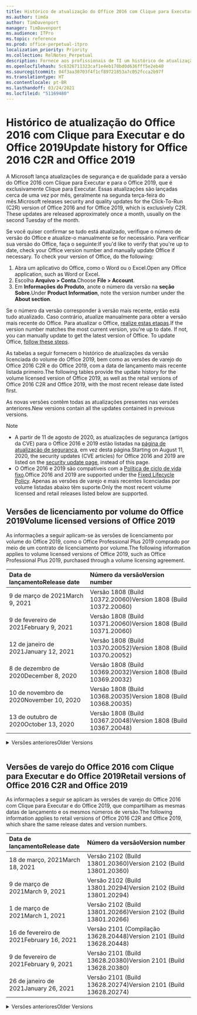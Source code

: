 ```yaml
---
title: Histórico de atualização do Office 2016 com Clique para Executar e do Office 2019
ms.author: timda
author: TimDavenport
manager: TimDavenport
ms.audience: ITPro
ms.topic: reference
ms.prod: office-perpetual-itpro
localization_priority: Priority
ms.collection: RelNotes_Perpetual
description: Fornece aos profissionais de TI um histórico de atualização para versões perpétuas do Office 2016 e 2019 com Clique para Executar
ms.openlocfilehash: 5c6326711323caf1e4eb170bd0d636fff5e2eb40
ms.sourcegitcommit: 04f3aa30703f4f1cf89721853a7c052fcca2b97f
ms.translationtype: HT
ms.contentlocale: pt-BR
ms.lasthandoff: 03/24/2021
ms.locfileid: "51169480"
---
```

# <a name="update-history-for-office-2016-c2r-and-office-2019"></a><span data-ttu-id="e5814-103">Histórico de atualização do Office 2016 com Clique para Executar e do Office 2019</span><span class="sxs-lookup"><span data-stu-id="e5814-103">Update history for Office 2016 C2R and Office 2019</span></span>

<span data-ttu-id="e5814-p101">A Microsoft lança atualizações de segurança e de qualidade para a versão do Office 2016 com Clique para Executar e para o Office 2019, que é exclusivamente Clique para Executar. Essas atualizações são lançadas cerca de uma vez por mês, geralmente na segunda terça-feira do mês.</span><span class="sxs-lookup"><span data-stu-id="e5814-p101">Microsoft releases security and quality updates for the Click-To-Run (C2R) version of Office 2016 and for Office 2019, which is exclusively C2R. These updates are released approximately once a month, usually on the second Tuesday of the month.</span></span>

<span data-ttu-id="e5814-p102">Se você quiser confirmar se tudo está atualizado, verifique o número de versão do Office e atualize-o manualmente se for necessário. Para verificar sua versão do Office, faça o seguinte:</span><span class="sxs-lookup"><span data-stu-id="e5814-p102">If you'd like to verify that you're up to date, check your Office version number and manually update Office if necessary. To check your version of Office, do the following:</span></span>

  1.    <span data-ttu-id="e5814-108">Abra um aplicativo do Office, como o Word ou o Excel.</span><span class="sxs-lookup"><span data-stu-id="e5814-108">Open any Office application, such as Word or Excel.</span></span>
  2.    <span data-ttu-id="e5814-109">Escolha **Arquivo > Conta**.</span><span class="sxs-lookup"><span data-stu-id="e5814-109">Choose **File > Account**.</span></span>
  3.    <span data-ttu-id="e5814-110">Em **Informações do Produto**, anote o número da versão na **seção Sobre**.</span><span class="sxs-lookup"><span data-stu-id="e5814-110">Under **Product Information**, note the version number under the **About section**.</span></span>

<span data-ttu-id="e5814-p103">Se o número da versão corresponder à versão mais recente, então está tudo atualizado. Caso contrário, atualize manualmente para obter a versão mais recente do Office. Para atualizar o Office, [realize estas etapas](https://support.office.com/article/2ab296f3-7f03-43a2-8e50-46de917611c5).</span><span class="sxs-lookup"><span data-stu-id="e5814-p103">If the version number matches the most current version, you're up to date. If not, you can manually update to get the latest version of Office. To update Office, [follow these steps](https://support.office.com/article/2ab296f3-7f03-43a2-8e50-46de917611c5).</span></span>


<span data-ttu-id="e5814-114">As tabelas a seguir fornecem o histórico de atualizações da versão licenciada do volume do Office 2019, bem como as versões de varejo do Office 2016 C2R e do Office 2019, com a data de lançamento mais recente listada primeiro.</span><span class="sxs-lookup"><span data-stu-id="e5814-114">The following tables provide the update history for the volume licensed version of Office 2019, as well as the retail versions of Office 2016 C2R and Office 2019, with the most recent release date listed first.</span></span>

<span data-ttu-id="e5814-115">As novas versões contêm todas as atualizações presentes nas versões anteriores.</span><span class="sxs-lookup"><span data-stu-id="e5814-115">New versions contain all the updates contained in previous versions.</span></span>


 > [!NOTE]
> - <span data-ttu-id="e5814-116">A partir de 11 de agosto de 2020, as atualizações de segurança (artigos da CVE) para o Office 2016 e 2019 estão listadas na [página de atualização de segurança](./microsoft365-apps-security-updates.md), em vez desta página.</span><span class="sxs-lookup"><span data-stu-id="e5814-116">Starting on August 11, 2020, the security updates (CVE articles) for Office 2016 and 2019 are listed on the [security update page](./microsoft365-apps-security-updates.md), instead of this page.</span></span> 
> - <span data-ttu-id="e5814-117">O Office 2016 e 2019 são compatíveis com a [Política de ciclo de vida fixo](/lifecycle/policies/fixed).</span><span class="sxs-lookup"><span data-stu-id="e5814-117">Office 2016 and 2019 are supported under the [Fixed Lifecycle Policy](/lifecycle/policies/fixed).</span></span> <span data-ttu-id="e5814-118">Apenas as versões de varejo e mais recentes licenciadas por volume listadas abaixo têm suporte.</span><span class="sxs-lookup"><span data-stu-id="e5814-118">Only the most recent volume licensed and retail releases listed below are supported.</span></span>


## <a name="volume-licensed-versions-of-office-2019"></a><span data-ttu-id="e5814-119">Versões de licenciamento por volume do Office 2019</span><span class="sxs-lookup"><span data-stu-id="e5814-119">Volume licensed versions of Office 2019</span></span>
<span data-ttu-id="e5814-120">As informações a seguir aplicam-se às versões de licenciamento por volume do Office 2019, como o Office Professional Plus 2019 comprado por meio de um contrato de licenciamento por volume.</span><span class="sxs-lookup"><span data-stu-id="e5814-120">The following information applies to volume licensed versions of Office 2019, such as Office Professional Plus 2019, purchased through a volume licensing agreement.</span></span>

[//]: # (NÃO REMOVA O INÍCIO DA TABELA VL)


|<span data-ttu-id="e5814-122">**Data de lançamento**</span><span class="sxs-lookup"><span data-stu-id="e5814-122">**Release date**</span></span>|<span data-ttu-id="e5814-123">**Número da versão**</span><span class="sxs-lookup"><span data-stu-id="e5814-123">**Version number**</span></span>|
|:-----|:-----|
|<span data-ttu-id="e5814-124">9 de março de 2021</span><span class="sxs-lookup"><span data-stu-id="e5814-124">March 9, 2021</span></span>|<span data-ttu-id="e5814-125">Versão 1808 (Build 10372.20060)</span><span class="sxs-lookup"><span data-stu-id="e5814-125">Version 1808 (Build 10372.20060)</span></span>|
|<span data-ttu-id="e5814-126">9 de fevereiro de 2021</span><span class="sxs-lookup"><span data-stu-id="e5814-126">February 9, 2021</span></span>|<span data-ttu-id="e5814-127">Versão 1808 (Build 10371.20060)</span><span class="sxs-lookup"><span data-stu-id="e5814-127">Version 1808 (Build 10371.20060)</span></span>|
|<span data-ttu-id="e5814-128">12 de janeiro de 2021</span><span class="sxs-lookup"><span data-stu-id="e5814-128">January 12, 2021</span></span>|<span data-ttu-id="e5814-129">Versão 1808 (Build 10370.20052)</span><span class="sxs-lookup"><span data-stu-id="e5814-129">Version 1808 (Build 10370.20052)</span></span>|
|<span data-ttu-id="e5814-130">8 de dezembro de 2020</span><span class="sxs-lookup"><span data-stu-id="e5814-130">December 8, 2020</span></span>|<span data-ttu-id="e5814-131">Versão 1808 (Build 10369.20032)</span><span class="sxs-lookup"><span data-stu-id="e5814-131">Version 1808 (Build 10369.20032)</span></span>|
|<span data-ttu-id="e5814-132">10 de novembro de 2020</span><span class="sxs-lookup"><span data-stu-id="e5814-132">November 10, 2020</span></span>|<span data-ttu-id="e5814-133">Versão 1808 (Build 10368.20035)</span><span class="sxs-lookup"><span data-stu-id="e5814-133">Version 1808 (Build 10368.20035)</span></span>|
|<span data-ttu-id="e5814-134">13 de outubro de 2020</span><span class="sxs-lookup"><span data-stu-id="e5814-134">October 13, 2020</span></span>|<span data-ttu-id="e5814-135">Versão 1808 (Build 10367.20048)</span><span class="sxs-lookup"><span data-stu-id="e5814-135">Version 1808 (Build 10367.20048)</span></span>|


[//]: # (NÃO REMOVA O FINAL DA TABELA VL)

<details>
<summary><span data-ttu-id="e5814-137">Versões anteriores</span><span class="sxs-lookup"><span data-stu-id="e5814-137">Older Versions</span></span></summary>
 

[//]: # (NÃO REMOVA O INÍCIO DA ANTIGA TABELA VL)


|<span data-ttu-id="e5814-139">**Data de lançamento**</span><span class="sxs-lookup"><span data-stu-id="e5814-139">**Release date**</span></span>|<span data-ttu-id="e5814-140">**Número da versão**</span><span class="sxs-lookup"><span data-stu-id="e5814-140">**Version number**</span></span>|
|:-----|:-----|
|<span data-ttu-id="e5814-141">8 de setembro de 2020</span><span class="sxs-lookup"><span data-stu-id="e5814-141">September 8, 2020</span></span>|<span data-ttu-id="e5814-142">Versão 1808 (build 10366.20016)</span><span class="sxs-lookup"><span data-stu-id="e5814-142">Version 1808 (Build 10366.20016)</span></span>|
|<span data-ttu-id="e5814-143">11 de agosto de 2020</span><span class="sxs-lookup"><span data-stu-id="e5814-143">August 11, 2020</span></span>|<span data-ttu-id="e5814-144">Versão 1808 (Compilação 10364.20059)</span><span class="sxs-lookup"><span data-stu-id="e5814-144">Version 1808 (Build 10364.20059)</span></span>|
|<span data-ttu-id="e5814-145">14 de julho de 2020</span><span class="sxs-lookup"><span data-stu-id="e5814-145">July 14, 2020</span></span>   |<span data-ttu-id="e5814-146">Versão 1808 (Build 10363.20015)</span><span class="sxs-lookup"><span data-stu-id="e5814-146">Version 1808 (Build 10363.20015)</span></span>  |
|<span data-ttu-id="e5814-147">9 de junho de 2020</span><span class="sxs-lookup"><span data-stu-id="e5814-147">June 9, 2020</span></span>   |<span data-ttu-id="e5814-148">Versão 1808 (Compilação 10361.20002)</span><span class="sxs-lookup"><span data-stu-id="e5814-148">Version 1808 (Build 10361.20002)</span></span>  |
|<span data-ttu-id="e5814-149">12 de maio de 2020</span><span class="sxs-lookup"><span data-stu-id="e5814-149">May 12, 2020</span></span>   |<span data-ttu-id="e5814-150">Versão 1808 (Build 10359.20023)</span><span class="sxs-lookup"><span data-stu-id="e5814-150">Version 1808 (Build 10359.20023)</span></span>  |
|<span data-ttu-id="e5814-151">14 de abril de 2020</span><span class="sxs-lookup"><span data-stu-id="e5814-151">April 14, 2020</span></span>   |<span data-ttu-id="e5814-152">Versão 1808 (Build 10358.20061)</span><span class="sxs-lookup"><span data-stu-id="e5814-152">Version 1808 (Build 10358.20061)</span></span>  |
|<span data-ttu-id="e5814-153">10 de março de 2020</span><span class="sxs-lookup"><span data-stu-id="e5814-153">March 10, 2020</span></span>   |<span data-ttu-id="e5814-154">Versão 1808 (Build 10357.20081)</span><span class="sxs-lookup"><span data-stu-id="e5814-154">Version 1808 (Build 10357.20081)</span></span>  |
|<span data-ttu-id="e5814-155">11 de fevereiro de 2020</span><span class="sxs-lookup"><span data-stu-id="e5814-155">February 11, 2020</span></span>   |<span data-ttu-id="e5814-156">Versão 1808 (Build 10356.20006)</span><span class="sxs-lookup"><span data-stu-id="e5814-156">Version 1808 (Build 10356.20006)</span></span>  |


[//]: # (NÃO REMOVA O FINAL DA ANTIGA TABELA VL)

</details>


<br/>

## <a name="retail-versions-of-office-2016-c2r-and-office-2019"></a><span data-ttu-id="e5814-158">Versões de varejo do Office 2016 com Clique para Executar e do Office 2019</span><span class="sxs-lookup"><span data-stu-id="e5814-158">Retail versions of Office 2016 C2R and Office 2019</span></span>
<span data-ttu-id="e5814-159">As informações a seguir se aplicam às versões de varejo do Office 2016 com Clique para Executar e do Office 2019, que compartilham as mesmas datas de lançamento e os mesmos números de versão.</span><span class="sxs-lookup"><span data-stu-id="e5814-159">The following information applies to retail versions of Office 2016 C2R and Office 2019, which share the same release dates and version numbers.</span></span>

[//]: # (NÃO REMOVA O INÍCIO DA TABELA DE VAREJO)


|<span data-ttu-id="e5814-161">**Data de lançamento**</span><span class="sxs-lookup"><span data-stu-id="e5814-161">**Release date**</span></span>|<span data-ttu-id="e5814-162">**Número da versão**</span><span class="sxs-lookup"><span data-stu-id="e5814-162">**Version number**</span></span>|
|:-----|:-----|
|<span data-ttu-id="e5814-163">18 de março, 2021</span><span class="sxs-lookup"><span data-stu-id="e5814-163">March 18, 2021</span></span>|<span data-ttu-id="e5814-164">Versão 2102 (Build 13801.20360)</span><span class="sxs-lookup"><span data-stu-id="e5814-164">Version 2102 (Build 13801.20360)</span></span>|
|<span data-ttu-id="e5814-165">9 de março de 2021</span><span class="sxs-lookup"><span data-stu-id="e5814-165">March 9, 2021</span></span>|<span data-ttu-id="e5814-166">Versão 2102 (Build 13801.20294)</span><span class="sxs-lookup"><span data-stu-id="e5814-166">Version 2102 (Build 13801.20294)</span></span>|
|<span data-ttu-id="e5814-167">1 de março de 2021</span><span class="sxs-lookup"><span data-stu-id="e5814-167">March 1, 2021</span></span>|<span data-ttu-id="e5814-168">Versão 2102 (Build 13801.20266)</span><span class="sxs-lookup"><span data-stu-id="e5814-168">Version 2102 (Build 13801.20266)</span></span>|
|<span data-ttu-id="e5814-169">16 de fevereiro de 2021</span><span class="sxs-lookup"><span data-stu-id="e5814-169">February 16, 2021</span></span>|<span data-ttu-id="e5814-170">Versão 2101 (Compilação 13628.20448)</span><span class="sxs-lookup"><span data-stu-id="e5814-170">Version 2101 (Build 13628.20448)</span></span>|
|<span data-ttu-id="e5814-171">9 de fevereiro de 2021</span><span class="sxs-lookup"><span data-stu-id="e5814-171">February 9, 2021</span></span>|<span data-ttu-id="e5814-172">Versão 2101 (Build 13628.20380)</span><span class="sxs-lookup"><span data-stu-id="e5814-172">Version 2101 (Build 13628.20380)</span></span>|
|<span data-ttu-id="e5814-173">26 de janeiro de 2021</span><span class="sxs-lookup"><span data-stu-id="e5814-173">January 26, 2021</span></span>|<span data-ttu-id="e5814-174">Versão 2101 (Build 13628.20274)</span><span class="sxs-lookup"><span data-stu-id="e5814-174">Version 2101 (Build 13628.20274)</span></span>|


[//]: # (NÃO REMOVA O FINAL DA TABELA DE VAREJO)

<details>
<summary><span data-ttu-id="e5814-176">Versões anteriores</span><span class="sxs-lookup"><span data-stu-id="e5814-176">Older Versions</span></span></summary>
 

[//]: # (NÃO REMOVA O INÍCIO DA ANTIGA TABELA DE VAREJO)


|<span data-ttu-id="e5814-178">**Data de lançamento**</span><span class="sxs-lookup"><span data-stu-id="e5814-178">**Release date**</span></span>|<span data-ttu-id="e5814-179">**Número da versão**</span><span class="sxs-lookup"><span data-stu-id="e5814-179">**Version number**</span></span>|
|:-----|:-----|
|<span data-ttu-id="e5814-180">21 de janeiro de 2021</span><span class="sxs-lookup"><span data-stu-id="e5814-180">January 21, 2021</span></span>|<span data-ttu-id="e5814-181">Versão 2012 (Compilação 13530.20440)</span><span class="sxs-lookup"><span data-stu-id="e5814-181">Version 2012 (Build 13530.20440)</span></span>|
|<span data-ttu-id="e5814-182">12 de janeiro de 2021</span><span class="sxs-lookup"><span data-stu-id="e5814-182">January 12, 2021</span></span>|<span data-ttu-id="e5814-183">Versão 2012 (Build 13530.20376)</span><span class="sxs-lookup"><span data-stu-id="e5814-183">Version 2012 (Build 13530.20376)</span></span>|
|<span data-ttu-id="e5814-184">5 de janeiro de 2021</span><span class="sxs-lookup"><span data-stu-id="e5814-184">January 5, 2021</span></span>|<span data-ttu-id="e5814-185">Versão 2012 (Compilação 13530.20316)</span><span class="sxs-lookup"><span data-stu-id="e5814-185">Version 2012 (Build 13530.20316)</span></span>|
|<span data-ttu-id="e5814-186">21 de dezembro de 2020</span><span class="sxs-lookup"><span data-stu-id="e5814-186">December 21, 2020</span></span>|<span data-ttu-id="e5814-187">Version 2011 (Compilação 13426.20404)</span><span class="sxs-lookup"><span data-stu-id="e5814-187">Version 2011 (Build 13426.20404)</span></span>|
|<span data-ttu-id="e5814-188">8 de dezembro de 2020</span><span class="sxs-lookup"><span data-stu-id="e5814-188">December 8, 2020</span></span>|<span data-ttu-id="e5814-189">Versão 2011 (Build 13426.20332)</span><span class="sxs-lookup"><span data-stu-id="e5814-189">Version 2011 (Build 13426.20332)</span></span>|
|<span data-ttu-id="e5814-190">2 de dezembro de 2020</span><span class="sxs-lookup"><span data-stu-id="e5814-190">December 2, 2020</span></span>|<span data-ttu-id="e5814-191">Versão 2011 (Build 13426.20308)</span><span class="sxs-lookup"><span data-stu-id="e5814-191">Version 2011 (Build 13426.20308)</span></span>|
|<span data-ttu-id="e5814-192">30 de novembro de 2020</span><span class="sxs-lookup"><span data-stu-id="e5814-192">November 30, 2020</span></span>|<span data-ttu-id="e5814-193">Versão 2011 (Build 13426.20294)</span><span class="sxs-lookup"><span data-stu-id="e5814-193">Version 2011 (Build 13426.20294)</span></span>|
|<span data-ttu-id="e5814-194">23 de novembro de 2020</span><span class="sxs-lookup"><span data-stu-id="e5814-194">November 23, 2020</span></span>|<span data-ttu-id="e5814-195">Versão 2011 (Build 13426.20274)</span><span class="sxs-lookup"><span data-stu-id="e5814-195">Version 2011 (Build 13426.20274)</span></span>|
|<span data-ttu-id="e5814-196">17 de novembro de 2020</span><span class="sxs-lookup"><span data-stu-id="e5814-196">November 17, 2020</span></span>|<span data-ttu-id="e5814-197">Versão 2010 (Build 13328.20408)</span><span class="sxs-lookup"><span data-stu-id="e5814-197">Version 2010 (Build 13328.20408)</span></span>|
|<span data-ttu-id="e5814-198">10 de novembro de 2020</span><span class="sxs-lookup"><span data-stu-id="e5814-198">November 10, 2020</span></span>|<span data-ttu-id="e5814-199">Versão 2010 (Build 13328.20356)</span><span class="sxs-lookup"><span data-stu-id="e5814-199">Version 2010 (Build 13328.20356)</span></span>|
|<span data-ttu-id="e5814-200">27 de outubro de 2020</span><span class="sxs-lookup"><span data-stu-id="e5814-200">October 27, 2020</span></span>|<span data-ttu-id="e5814-201">Versão 2010 (Compilação 13328.20292)</span><span class="sxs-lookup"><span data-stu-id="e5814-201">Version 2010 (Build 13328.20292)</span></span>|
|<span data-ttu-id="e5814-202">21 de outubro de 2020</span><span class="sxs-lookup"><span data-stu-id="e5814-202">October 21, 2020</span></span>|<span data-ttu-id="e5814-203">Versão 2009 (Compilação 13231.20418)</span><span class="sxs-lookup"><span data-stu-id="e5814-203">Version 2009 (Build 13231.20418)</span></span>|
|<span data-ttu-id="e5814-204">13 de outubro de 2020</span><span class="sxs-lookup"><span data-stu-id="e5814-204">October 13, 2020</span></span>|<span data-ttu-id="e5814-205">Versão 2009 (Build 13231.20390)</span><span class="sxs-lookup"><span data-stu-id="e5814-205">Version 2009 (Build 13231.20390)</span></span>|
|<span data-ttu-id="e5814-206">8 de outubro de 2020</span><span class="sxs-lookup"><span data-stu-id="e5814-206">October 8, 2020</span></span>|<span data-ttu-id="e5814-207">Versão 2009 (Build 13231.20368)</span><span class="sxs-lookup"><span data-stu-id="e5814-207">Version 2009 (Build 13231.20368)</span></span>|
|<span data-ttu-id="e5814-208">28 de setembro de 2020</span><span class="sxs-lookup"><span data-stu-id="e5814-208">September 28, 2020</span></span>|<span data-ttu-id="e5814-209">Versão 2009 (Build 13231.20262)</span><span class="sxs-lookup"><span data-stu-id="e5814-209">Version 2009 (Build 13231.20262)</span></span>|
|<span data-ttu-id="e5814-210">22 de setembro de 2020</span><span class="sxs-lookup"><span data-stu-id="e5814-210">September 22, 2020</span></span>|<span data-ttu-id="e5814-211">Versão 2008 (Build 13127.20508)</span><span class="sxs-lookup"><span data-stu-id="e5814-211">Version 2008 (Build 13127.20508)</span></span>|
|<span data-ttu-id="e5814-212">9 de setembro de 2020</span><span class="sxs-lookup"><span data-stu-id="e5814-212">September 9, 2020</span></span>|<span data-ttu-id="e5814-213">Versão 2008 (Build 13127.20408)</span><span class="sxs-lookup"><span data-stu-id="e5814-213">Version 2008 (Build 13127.20408)</span></span>|
|<span data-ttu-id="e5814-214">31 de agosto de 2020</span><span class="sxs-lookup"><span data-stu-id="e5814-214">August 31, 2020</span></span>|<span data-ttu-id="e5814-215">Versão 2008 (Compilação 13127.20296)</span><span class="sxs-lookup"><span data-stu-id="e5814-215">Version 2008 (Build 13127.20296)</span></span>|
|<span data-ttu-id="e5814-216">25 de agosto de 2020</span><span class="sxs-lookup"><span data-stu-id="e5814-216">August 25, 2020</span></span>|<span data-ttu-id="e5814-217">Versão 2007 (Compilação 13029.20460)</span><span class="sxs-lookup"><span data-stu-id="e5814-217">Version 2007 (Build 13029.20460)</span></span>|
|<span data-ttu-id="e5814-218">11 de agosto de 2020</span><span class="sxs-lookup"><span data-stu-id="e5814-218">August 11, 2020</span></span>|<span data-ttu-id="e5814-219">Versão 2007 (Compilação 13029.20344)</span><span class="sxs-lookup"><span data-stu-id="e5814-219">Version 2007 (Build 13029.20344)</span></span>|
|<span data-ttu-id="e5814-220">30 de julho de 2020</span><span class="sxs-lookup"><span data-stu-id="e5814-220">July 30, 2020</span></span>|<span data-ttu-id="e5814-221">Versão 2007 (Build 13029.20308)</span><span class="sxs-lookup"><span data-stu-id="e5814-221">Version 2007 (Build 13029.20308)</span></span>  |
|<span data-ttu-id="e5814-222">28 de julho de 2020</span><span class="sxs-lookup"><span data-stu-id="e5814-222">July 28, 2020</span></span>|<span data-ttu-id="e5814-223">Versão 2006 (Build 13001.20498)</span><span class="sxs-lookup"><span data-stu-id="e5814-223">Version 2006 (Build 13001.20498)</span></span>  |
|<span data-ttu-id="e5814-224">14 de julho de 2020</span><span class="sxs-lookup"><span data-stu-id="e5814-224">July 14, 2020</span></span>|<span data-ttu-id="e5814-225">Versão 2006 (Build 13001.20384)</span><span class="sxs-lookup"><span data-stu-id="e5814-225">Version 2006 (Build 13001.20384)</span></span>  |
|<span data-ttu-id="e5814-226">30 de junho de 2020</span><span class="sxs-lookup"><span data-stu-id="e5814-226">June 30, 2020</span></span>|<span data-ttu-id="e5814-227">Versão 2006 (Compilação 13001.20266)</span><span class="sxs-lookup"><span data-stu-id="e5814-227">Version 2006 (Build 13001.20266)</span></span>  |
|<span data-ttu-id="e5814-228">24 de junho de 2020</span><span class="sxs-lookup"><span data-stu-id="e5814-228">June 24, 2020</span></span>|<span data-ttu-id="e5814-229">Versão 2005 (Compilação 12827.20470)</span><span class="sxs-lookup"><span data-stu-id="e5814-229">Version 2005 (Build 12827.20470)</span></span>  |
|<span data-ttu-id="e5814-230">9 de junho de 2020</span><span class="sxs-lookup"><span data-stu-id="e5814-230">June 9, 2020</span></span>|<span data-ttu-id="e5814-231">Versão 2005 (Compilação 12827.20336)</span><span class="sxs-lookup"><span data-stu-id="e5814-231">Version 2005 (Build 12827.20336)</span></span>  |
|<span data-ttu-id="e5814-232">2 de junho de 2020</span><span class="sxs-lookup"><span data-stu-id="e5814-232">June 2, 2020</span></span>|<span data-ttu-id="e5814-233">Versão 2005 (Compilação 12827.20268)</span><span class="sxs-lookup"><span data-stu-id="e5814-233">Version 2005 (Build 12827.20268)</span></span>  |
|<span data-ttu-id="e5814-234">21 de maio de 2020</span><span class="sxs-lookup"><span data-stu-id="e5814-234">May 21, 2020</span></span>|<span data-ttu-id="e5814-235">Versão 2004 (Compilação 12730.20352)</span><span class="sxs-lookup"><span data-stu-id="e5814-235">Version 2004 (Build 12730.20352)</span></span>  |
|<span data-ttu-id="e5814-236">12 de maio de 2020</span><span class="sxs-lookup"><span data-stu-id="e5814-236">May 12, 2020</span></span>|<span data-ttu-id="e5814-237">Versão 2004 (Build 12730.20270)</span><span class="sxs-lookup"><span data-stu-id="e5814-237">Version 2004 (Build 12730.20270)</span></span>  |
|<span data-ttu-id="e5814-238">04 de maio de 2020</span><span class="sxs-lookup"><span data-stu-id="e5814-238">May 4, 2020</span></span>|<span data-ttu-id="e5814-239">Versão 2004 (Build 12730.20250)</span><span class="sxs-lookup"><span data-stu-id="e5814-239">Version 2004 (Build 12730.20250)</span></span>  |
|<span data-ttu-id="e5814-240">29 de abril de 2020</span><span class="sxs-lookup"><span data-stu-id="e5814-240">April 29, 2020</span></span>|<span data-ttu-id="e5814-241">Versão 2004 (Build 12730.20236)</span><span class="sxs-lookup"><span data-stu-id="e5814-241">Version 2004 (Build 12730.20236)</span></span>  |
|<span data-ttu-id="e5814-242">15 de abril de 2020</span><span class="sxs-lookup"><span data-stu-id="e5814-242">April 15, 2020</span></span>|<span data-ttu-id="e5814-243">Versão 2003 (Build 12624.20466)</span><span class="sxs-lookup"><span data-stu-id="e5814-243">Version 2003 (Build 12624.20466)</span></span>  |
|<span data-ttu-id="e5814-244">14 de abril de 2020</span><span class="sxs-lookup"><span data-stu-id="e5814-244">April 14, 2020</span></span>|<span data-ttu-id="e5814-245">Versão 2003 (Build 12624.20442)</span><span class="sxs-lookup"><span data-stu-id="e5814-245">Version 2003 (Build 12624.20442)</span></span>  |
|<span data-ttu-id="e5814-246">31 de março de 2020</span><span class="sxs-lookup"><span data-stu-id="e5814-246">March 31, 2020</span></span>|<span data-ttu-id="e5814-247">Versão 2003 (Build 12624.20382)</span><span class="sxs-lookup"><span data-stu-id="e5814-247">Version 2003 (Build 12624.20382)</span></span>  |
|<span data-ttu-id="e5814-248">25 de março de 2020</span><span class="sxs-lookup"><span data-stu-id="e5814-248">March 25, 2020</span></span>|<span data-ttu-id="e5814-249">Versão 2003 (Build 12624.20320)</span><span class="sxs-lookup"><span data-stu-id="e5814-249">Version 2003 (Build 12624.20320)</span></span>  |
|<span data-ttu-id="e5814-250">10 de março de 2020</span><span class="sxs-lookup"><span data-stu-id="e5814-250">March 10, 2020</span></span>|<span data-ttu-id="e5814-251">Versão 2002 (Build 12527.20278)</span><span class="sxs-lookup"><span data-stu-id="e5814-251">Version 2002 (Build 12527.20278)</span></span>  |
|<span data-ttu-id="e5814-252">1º de março de 2020</span><span class="sxs-lookup"><span data-stu-id="e5814-252">March 1, 2020</span></span>   |<span data-ttu-id="e5814-253">Versão 2002 (Build 12527.20242)</span><span class="sxs-lookup"><span data-stu-id="e5814-253">Version 2002 (Build 12527.20242)</span></span>  |


[//]: # (NÃO REMOVA O FINAL DA ANTIGA TABELA DE VAREJO)


</details>